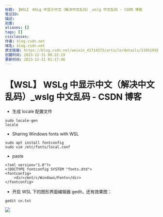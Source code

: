 ```yaml
---
标题: 【WSL】 WSLg 中显示中文（解决中文乱码）_wslg 中文乱码 - CSDN 博客
笔记ID: 
描述: 
封面: 
aliases: []
tags: []
cssclasses: 
作者: blog.csdn.net
域名: blog.csdn.net
原文链接: https://blog.csdn.net/weixin_41714373/article/details/119519589
创建时间: 2023-12-31 00:22:19
更新时间: 2023-12-31 01:17:46
---
```


# 【WSL】 WSLg 中显示中文（解决中文乱码）_wslg 中文乱码 - CSDN 博客

- 生成 locale 配置文件

```
sudo locale-gen
locale

```

- Sharing Windows fonts with WSL

```
sudo apt install fontconfig
sudo vim /etc/fonts/local.conf

```

- paste

```
<?xml version="1.0"?>
<!DOCTYPE fontconfig SYSTEM "fonts.dtd">
<fontconfig>
    <dir>/mnt/c/Windows/Fonts</dir>
</fontconfig>

```

- 开启 WSL 下的图形界面编辑器 gedit，还有效果图：

```
gedit cn.txt

```

![](https://img-blog.csdnimg.cn/655f24dada204c2e90f4ed5164adc2a6.png)


